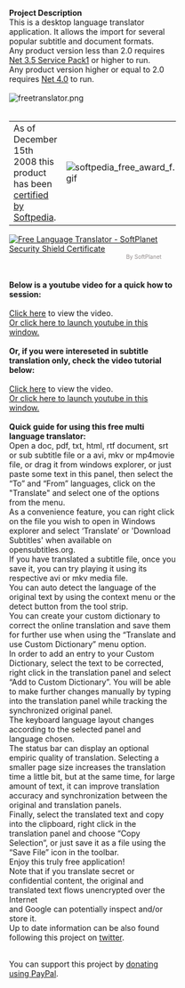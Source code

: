 <div id="Ad1" data-type="ad" data-publisher="" data-zone="ron" style="width: 300px; height: 250px; margin: 0px auto;" data-site="C-languagetranslator" data-format="300x250"> 
 
<script type='text/javascript'>
function _dmBootstrap(file) {
    var _dma = document.createElement('script');
    _dma.type = 'text/javascript';
    _dma.async = true;
    _dma.src = ('https:' == document.location.protocol ? 'https://' : 'http://') + file;
    (document.getElementsByTagName('head')[0] || document.getElementsByTagName('body')[0]).appendChild(_dma);
}
function _dmFollowup(file) { if (typeof DMAds === 'undefined') _dmBootstrap('cdn2.DeveloperMedia.com/a.min.js'); }
(function () { _dmBootstrap('cdn1.DeveloperMedia.com/a.min.js'); setTimeout(_dmFollowup, 2000); })();
</script>

<div class="wikidoc">
<p><strong>Project Description</strong><br>
This is a desktop language translator application. It allows the import for several popular subtitle and document formats.
<br>
Any product version less than 2.0 requires <a href="http://www.microsoft.com/downLoads/details.aspx?familyid=AB99342F-5D1A-413D-8319-81DA479AB0D7&displaylang=en">
Net 3.5 Service Pack1</a> or higher to run.<br>
Any product version higher or equal to 2.0 requires <a href="http://www.microsoft.com/en-us/download/details.aspx?id=17851">
Net 4.0</a> to run.<br>
<br>
<img title="freetranslator.png" src="http://download-codeplex.sec.s-msft.com/Download?ProjectName=languagetranslator&DownloadId=53786" alt="freetranslator.png"><br>
<br>
</p>
<table>
<tbody>
<tr>
<td>As of December 15th 2008 this product has been <a href="http://www.softpedia.com/progClean/Free-Language-Translator-Clean-116065.html">
certified by Softpedia</a>.</td>
<td><img title="softpedia_free_award_f.gif" src="http://download-codeplex.sec.s-msft.com/Download?ProjectName=languagetranslator&DownloadId=52069" alt="softpedia_free_award_f.gif"></td>
</tr>
</tbody>
</table>
<div><a title="Free Free Language Translator Download" href="http://softplanet.com/Free-Language-Translator" target="_blank"><img src="http://i.softplanet.com/img/b2.png" alt="Free Language Translator - SoftPlanet Security Shield Certificate"></a><br>
<a href="http://softplanet.com/Windows/Travel/Languages-and-Translators"><span style="font-size:10px; font-weight:normal; float:right; margin-right:26px; color:#918b8b">By SoftPlanet</span></a></div>
<p><br>
<br>
<strong>Below is a youtube video for a quick how to session:</strong><br>
<br>
<a href="http://www.youtube.com/watch?v=3QRlVP_qWso">Click here</a> to view the video.
<br>
<a href="http://www.youtube.com/watch?v=3QRlVP_qWso">Or click here to launch youtube in this window.</a><br>
<br>
<strong>Or, if you were intereseted in subtitle translation only, check the video tutorial below:</strong><br>
<br>
<a href="http://www.youtube.com/watch?v=1Krp-bIIdRc">Click here</a> to view the video.
<br>
<a href="http://www.youtube.com/watch?v=1Krp-bIIdRc">Or click here to launch youtube in this window.</a><br>
<br>
<strong>Quick guide for using this free multi language translator:</strong><br>
Open a doc, pdf, txt, html, rtf document, srt or sub subtitle file or a avi, mkv or mp4movie file, or drag it from windows explorer, or just paste some text in this panel, then select the &ldquo;To&rdquo; and &ldquo;From&rdquo; languages, click on the &quot;Translate&quot;
 and select one of the options from the menu.<br>
As a convenience feature, you can right click on the file you wish to open in Windows explorer and select &lsquo;Translate&rsquo; or 'Download Subtitles' when available on opensubtitles.org.<br>
If you have translated a subtitle file, once you save it, you can try playing it using its respective avi or mkv media file.<br>
You can auto detect the language of the original text by using the context menu or the detect button from the tool strip.<br>
You can create your custom dictionary to correct the online translation and save them for further use when using the &ldquo;Translate and use Custom Dictionary&rdquo; menu option.<br>
In order to add an entry to your Custom Dictionary, select the text to be corrected, right click in the translation panel and select &ldquo;Add to Custom Dictionary&rdquo;. You will be able to make further changes manually by typing into the translation panel
 while tracking the synchronized original panel.<br>
The keyboard language layout changes according to the selected panel and language chosen.<br>
The status bar can display an optional empiric quality of translation. Selecting a smaller page size increases the translation time a little bit, but at the same time, for large amount of text, it can improve translation accuracy and synchronization between
 the original and translation panels.<br>
Finally, select the translated text and copy into the clipboard, right click in the translation panel and choose &ldquo;Copy Selection&rdquo;, or just save it as a file using the &ldquo;Save File&rdquo; icon in the toolbar.<br>
Enjoy this truly free application!<br>
Note that if you translate secret or confidential content, the original and translated text flows unencrypted over the Internet
<br>
and Google can potentially inspect and/or store it.<br>
Up to date information can be also found following this project on <a href="http://languagetranslator.codeplex.com/Release/ProjectReleases.aspx?ReleaseId=36621#DownloadId=95172">
twitter</a>.</p>
<p><br>
You can support this project by <a href="https://www.paypal.com/cgi-bin/webscr?cmd=_s-xclick&hosted_button_id=3UNEYK64HSWTJ">
donating using PayPal</a>.<br>
<br>
<br>
<br>
<br>
</p>
</div><div class="ClearBoth"></div>
